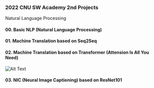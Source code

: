 ### **2022 CNU SW Academy 2nd Projects**
Natural Language Processing

#### **00. Basic NLP (Natural Language Processing)**

#### **01. Machine Translation based on Seq2Seq**

#### **02. Machine Translation based on Transformer (Attension Is All You Need)**

![Alt Text](https://encrypted-tbn0.gstatic.com/images?q=tbn:ANd9GcSLC6Spwl7B4r5ms0YNFJbF5N9yv_DRoanPIdNR-65bHHEzEYmnINYxfV_BDlrUS0C7BFg&usqp=CAU)

#### **03. NIC (Neural Image Captioning) based on ResNet101**
